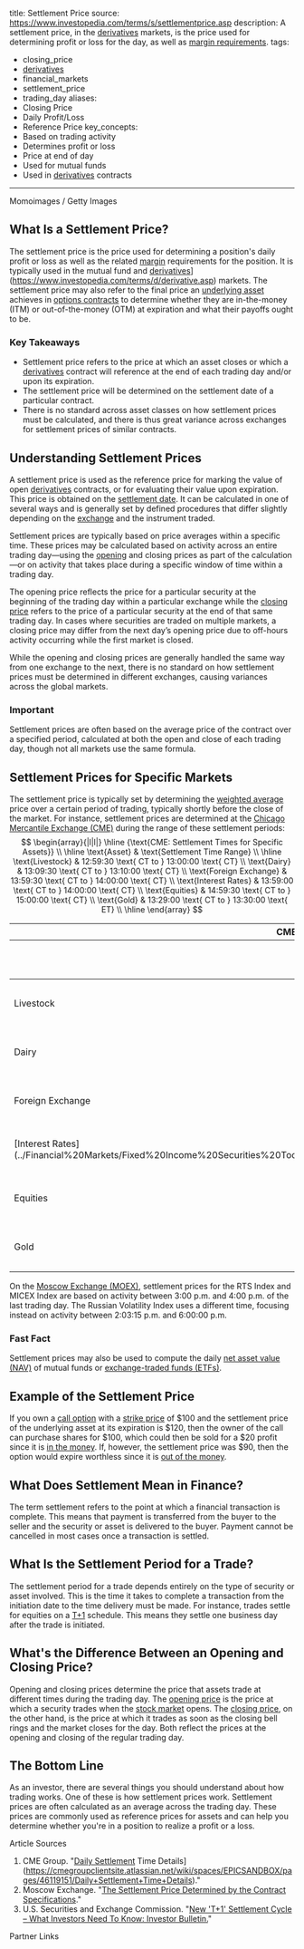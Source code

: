 
title: Settlement Price
source: https://www.investopedia.com/terms/s/settlementprice.asp
description: A settlement price, in the [derivatives](../Financial%20Markets/Financial%20Trading%20and%20Markets/Chapter%209%20Arbitrage%20and%20Hedging%20With%20Options.md) markets, is the price used for
  determining profit or loss for the day, as well as [margin requirements](../Financial%20Markets/Fixed%20Income%20Securities%20Tools%20for%20Today's%20Markets/Chapter%2010/Case%20Study%20Mf%20Globals%20Repo-To-Maturity%20Trades.md).
tags:
  - closing_price
  - [derivatives](../Financial%20Markets/Financial%20Trading%20and%20Markets/Chapter%209%20Arbitrage%20and%20Hedging%20With%20Options.md)
  - financial_markets
  - settlement_price
  - trading_day
aliases:
  - Closing Price
  - Daily Profit/Loss
  - Reference Price
key_concepts:
  - Based on trading activity
  - Determines profit or loss
  - Price at end of day
  - Used for mutual funds
  - Used in [derivatives](../Financial%20Markets/Financial%20Trading%20and%20Markets/Chapter%209%20Arbitrage%20and%20Hedging%20With%20Options.md) contracts
---


Momoimages / Getty Images

## What Is a Settlement Price?

The settlement price is the price used for determining a position's daily profit or loss as well as the related [margin](https://www.investopedia.com/terms/m/margin.asp) requirements for the position. It is typically used in the mutual fund and [derivatives]([Chapter%209%20Arbitrage%20and%20Hedging%20With%20Options)](https://www.investopedia.com/terms/d/derivative.asp) markets. The settlement price may also refer to the final price an [underlying asset](../Financial%20Instruments/Financial%20Derivatives%20and%20Quantitative%20Methods/Risk%20Neutral%20Pricing%20of%20Options.md) achieves in [options contracts](https://www.investopedia.com/terms/o/optionscontract.asp) to determine whether they are in-the-money (ITM) or out-of-the-money (OTM) at expiration and what their payoffs ought to be.

### Key Takeaways

- Settlement price refers to the price at which an asset closes or which a [derivatives](../Financial%20Markets/Financial%20Trading%20and%20Markets/Chapter%209%20Arbitrage%20and%20Hedging%20With%20Options.md) contract will reference at the end of each trading day and/or upon its expiration.
- The settlement price will be determined on the settlement date of a particular contract.
- There is no standard across asset classes on how settlement prices must be calculated, and there is thus great variance across exchanges for settlement prices of similar contracts.

## Understanding Settlement Prices

A settlement price is used as the reference price for marking the value of open [derivatives](../Financial%20Markets/Financial%20Trading%20and%20Markets/Chapter%209%20Arbitrage%20and%20Hedging%20With%20Options.md) contracts, or for evaluating their value upon expiration. This price is obtained on the [settlement date](https://www.investopedia.com/terms/s/settlementdate.asp). It can be calculated in one of several ways and is generally set by defined procedures that differ slightly depending on the [exchange](https://www.investopedia.com/terms/e/exchange.asp) and the instrument traded.

Settlement prices are typically based on price averages within a specific time. These prices may be calculated based on activity across an entire trading day—using the [opening](https://www.investopedia.com/terms/o/openingprice.asp) and closing prices as part of the calculation—or on activity that takes place during a specific window of time within a trading day.

The opening price reflects the price for a particular security at the beginning of the trading day within a particular exchange while the [closing price](https://www.investopedia.com/terms/c/closingprice.asp) refers to the price of a particular security at the end of that same trading day. In cases where securities are traded on multiple markets, a closing price may differ from the next day’s opening price due to off-hours activity occurring while the first market is closed.

While the opening and closing prices are generally handled the same way from one exchange to the next, there is no standard on how settlement prices must be determined in different exchanges, causing variances across the global markets.

### Important

Settlement prices are often based on the average price of the contract over a specified period, calculated at both the open and close of each trading day, though not all markets use the same formula.

## Settlement Prices for Specific Markets

The settlement price is typically set by determining the [weighted average](https://www.investopedia.com/terms/w/weightedaverage.asp) price over a certain period of trading, typically shortly before the close of the market. For instance, settlement prices are determined at the [Chicago Mercantile Exchange (CME)](https://www.investopedia.com/terms/c/cme.asp) during the range of these settlement periods:$$
\begin{array}{|l|l|}
\hline
{\text{CME: Settlement Times for Specific Assets}} \\
\hline
\text{Asset} & \text{Settlement Time Range} \\
\hline
\text{Livestock} & 12:59:30 \text{ CT to } 13:00:00 \text{ CT} \\
\text{Dairy} & 13:09:30 \text{ CT to } 13:10:00 \text{ CT} \\
\text{Foreign Exchange} & 13:59:30 \text{ CT to } 14:00:00 \text{ CT} \\
\text{Interest Rates} & 13:59:00 \text{ CT to } 14:00:00 \text{ CT} \\
\text{Equities} & 14:59:30 \text{ CT to } 15:00:00 \text{ CT} \\
\text{Gold} & 13:29:00 \text{ CT to } 13:30:00 \text{ ET} \\
\hline
\end{array}
$$
<table><thead><tr><th colspan="2">CME: Settlement Times for Specific Assets</th></tr><tr><th>Asset</th><th>Settlement Time Range</th></tr></thead><tbody><tr><td>Livestock</td><td>12:59:30 CT to 13:00:00 CT</td></tr><tr><td>Dairy</td><td>13:09:30 CT to 13:10:00 CT</td></tr><tr><td>Foreign Exchange</td><td>13:59:30 CT to 14:00:00 CT</td></tr><tr><td>[Interest Rates](../Financial%20Markets/Fixed%20Income%20Securities%20Tools%20for%20Today's%20Markets/Chapter%202/Interest%20Rate%20Quotations.md)</td><td>13:59:00 CT to 14:00:00 CT</td></tr><tr><td>Equities</td><td>14:59:30 CT to 15:00:00 CT</td></tr><tr><td>Gold</td><td>13:29:00 CT to 13:30:00 ET</td></tr></tbody></table>

On the [Moscow Exchange (MOEX)](https://www.investopedia.com/what-is-moex-5219882), settlement prices for the RTS Index and MICEX Index are based on activity between 3:00 p.m. and 4:00 p.m. of the last trading day. The Russian Volatility Index uses a different time, focusing instead on activity between 2:03:15 p.m. and 6:00:00 p.m.

### Fast Fact

Settlement prices may also be used to compute the daily [net asset value (NAV)](https://www.investopedia.com/terms/n/nav.asp) of mutual funds or [exchange-traded funds (ETFs)](https://www.investopedia.com/terms/e/etf.asp).

## Example of the Settlement Price

If you own a [call option](https://www.investopedia.com/terms/c/calloption.asp) with a [strike price](../Financial%20Markets/Financial%20Engineering%20and%20Arbitrage%20in%20the%20Financial%20Markets/PART%20I%20RELATIVE%20VALUE%20BUILDING%20BLOCKS/Chapter%205%20Options%20on%20Prices%20and%20Hedge-Based%20Valuation/Call%20and%20Put%20Payoffs%20at%20Expiry.md) of $100 and the settlement price of the underlying asset at its expiration is $120, then the owner of the call can purchase shares for $100, which could then be sold for a $20 profit since it is [in the money](https://www.investopedia.com/terms/i/inthemoney.asp). If, however, the settlement price was $90, then the option would expire worthless since it is [out of the money](https://www.investopedia.com/terms/o/outofthemoney.asp).

## What Does Settlement Mean in Finance?

The term settlement refers to the point at which a financial transaction is complete. This means that payment is transferred from the buyer to the seller and the security or asset is delivered to the buyer. Payment cannot be cancelled in most cases once a transaction is settled.

## What Is the Settlement Period for a Trade?

The settlement period for a trade depends entirely on the type of security or asset involved. This is the time it takes to complete a transaction from the initiation date to the time delivery must be made. For instance, trades settle for equities on a [T+1](https://www.investopedia.com/terms/t/tplus1.asp) schedule. This means they settle one business day after the trade is initiated.

## What's the Difference Between an Opening and Closing Price?

Opening and closing prices determine the price that assets trade at different times during the trading day. The [opening price](https://www.investopedia.com/terms/o/openingprice.asp) is the price at which a security trades when the [stock market](../Financial%20Markets/Financial%20Engineering%20and%20Arbitrage%20in%20the%20Financial%20Markets/PART%20III%20THE%20PLAYERS/Chapter%2012%20-%20Hedge%20Fund%20Strategies/Hedge%20Fund%20Strategies.md) opens. The [closing price](https://www.investopedia.com/terms/c/closingprice.asp), on the other hand, is the price at which it trades as soon as the closing bell rings and the market closes for the day. Both reflect the prices at the opening and closing of the regular trading day.

## The Bottom Line

As an investor, there are several things you should understand about how trading works. One of these is how settlement prices work. Settlement prices are often calculated as an average across the trading day. These prices are commonly used as reference prices for assets and can help you determine whether you're in a position to realize a profit or a loss.

Article Sources

1. CME Group. "[Daily Settlement]([Pricing%20and%20Hedging%20Implications%20of%20Daily%20Sett) Time Details](https://cmegroupclientsite.atlassian.net/wiki/spaces/EPICSANDBOX/pages/46119151/Daily+Settlement+Time+Details)."
2. Moscow Exchange. "[The Settlement Price Determined by the Contract Specifications](https://www.moex.com/a2438)."
3. U.S. Securities and Exchange Commission. "[New 'T+1' Settlement Cycle – What Investors Need To Know: Investor Bulletin.](https://www.sec.gov/oiea/investor-alerts-and-bulletins/new-t1-settlement-cycle-what-investors-need-know-investor)"

Partner Links